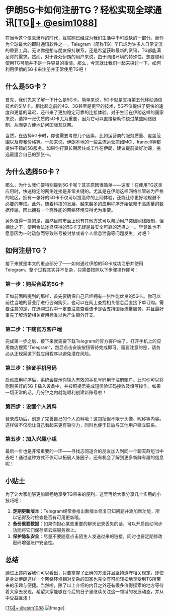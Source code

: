 # 伊朗5G卡如何注册TG？轻松实现全球通讯[[TG💪+ @esim1088](https://t.me/s/esim1088)]

在当今这个信息爆炸的时代，互联网已经成为我们生活中不可或缺的一部分。而作为全球最大的即时通讯软件之一，Telegram（简称TG）早已成为许多人日常交流的重要工具。无论你是想与朋友保持联系，还是希望获取最新的资讯，TG都能满足你的需求。然而，对于身处伊朗的用户来说，由于网络环境的特殊性，想要顺利使用TG可能并不是一件容易的事情。那么，今天就让我们一起来探讨一下，如何利用伊朗的5G卡来注册并正常使用TG吧！

## 什么是5G卡？

首先，我们先来了解一下什么是5G卡。简单来说，5G卡就是支持第五代移动通信技术的SIM卡。相比起之前的4G、3G甚至是更早的技术，5G不仅提供了更快的速度和更低的延迟，还带来了更加稳定可靠的连接体验。对于生活在伊朗这样的国家来说，选择一张优质的5G卡尤为重要，因为它可以直接帮助你绕过某些网络限制，从而更方便地访问国际互联网。

当然，在选择5G卡时，你也需要考虑几个因素，比如运营商的服务质量、覆盖范围以及套餐价格等。一般来说，伊朗本地的一些主流运营商如MCI、Irancell等都提供不错的5G服务。如果你打算长期居住或工作在伊朗，建议提前做好功课，挑选最适合自己的那张卡。

## 为什么选择5G卡？

那么，为什么我们要特别提到5G卡呢？其实原因很简单——速度！在使用TG这类应用时，快速稳定的网络连接是非常关键的。尤其是在伊朗这样网络监管较为严格的地区，拥有一张好的5G卡不仅可以提高你的上网体验，还能让你更好地规避不必要的麻烦。此外，随着科技的发展，越来越多的应用程序开始依赖于高质量的数据传输，因此拥有一个高性能的网络环境显得尤为重要。

另外值得一提的是，虽然目前市面上也有其他方式可以帮助用户突破网络限制，但相比之下，使用合法途径获得的5G卡无疑是最安全可靠的选择之一。毕竟谁也不愿意因为一时疏忽而导致账号被封禁或者个人信息泄露等问题发生，对吧？

## 如何注册TG？

接下来就是本文的重点部分了——如何通过伊朗的5G卡成功注册并使用Telegram。整个过程其实并不复杂，只需要按照以下步骤操作即可：

### 第一步：购买合适的5G卡

正如前面所提到的那样，首先要确保自己已经拥有一张性能优良的5G卡。你可以前往当地的营业厅进行咨询购买，也可以在网上查找相关信息后直接下单订购。需要注意的是，在选购过程中一定要注意查看该卡是否支持国际流量服务，并且最好事先了解清楚相关费用标准以免产生额外开支。

### 第二步：下载官方客户端

完成第一步之后，接下来就需要下载Telegram的官方客户端了。打开手机上的应用商店搜索“Telegram”，然后点击安装按钮等待完成即可。需要注意的是，请务必从正规渠道下载应用程序以避免潜在风险。

### 第三步：验证手机号码

启动应用程序后，系统会提示你输入有效的手机号码用于注册账户。此时你可以将刚刚买好的5G卡插入设备中，并按照提示完成短信验证码接收及填写操作。如果一切正常的话，几分钟之内就能顺利创建新账号啦！

### 第四步：设置个人资料

登录成功后，别忘了完善自己的个人资料哦！这包括但不限于头像、昵称等内容。这样做不仅能让自己看起来更有吸引力，同时也便于日后与其他用户建立联系。

### 第五步：加入兴趣小组

最后一步也是非常重要的一环——寻找志同道合的朋友加入到同一个聊天群组当中去吧！通过这种方式不仅可以拓展人脉圈子，还有机会了解到更多新鲜有趣的信息呢！

## 小贴士

为了让大家能够更加顺畅地享受TG带来的便利，这里再给大家分享几个实用的小技巧吧：

1. **定期更新版本**：Telegram经常会推出新版本修复已知问题并添加新功能，所以记得及时检查是否有可用更新哦。
2. **备份重要数据**：如果你担心某些重要的聊天记录丢失的话，可以开启自动同步功能将它们保存至云端服务器上。
3. **保护隐私安全**：尽量不要随意点击陌生人发送过来的链接，同时也要定期修改密码增强账户安全性。

## 总结

通过上述内容我们可以看出，只要掌握了正确的方法并且坚持遵守相关规定，即使是身处伊朗这样一个网络环境相对复杂的国家也完全有可能轻松地享受到TG所带来的乐趣与便捷。当然啦，除了以上介绍的内容之外还有很多值得探索的地方等待着大家去发现。希望大家能够在今后的日子里继续关注这一领域的发展动态，并从中受益匪浅！

[[TG💪+ @esim1088](https://t.me/s/esim1088) ![Image](https://i.postimg.cc/4NQfJmqS/Snipaste-2025-05-13-00-14-12.png)]